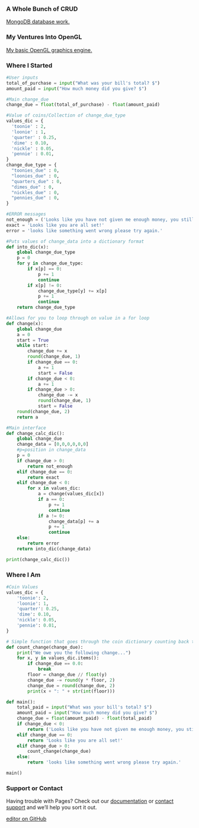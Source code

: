 ### A Whole Bunch of CRUD
[MongoDB database work.](https://github.com/RealMrRabbit/realmrrabbit.github.io/blob/main/final_project_server.py)

### My Ventures Into OpenGL
[My basic OpenGL graphics engine.](www.google.com)

### Where I Started

```python
#User inputs
total_of_purchase = input("What was your bill's total? $")
amount_paid = input("How much money did you give? $")

#Main change_due
change_due = float(total_of_purchase) - float(amount_paid)

#Value of coins/Collection of change_due_type
values_dic = {
  'toonie' : 2,
  'loonie' : 1,
  'quarter' : 0.25,
  'dime' : 0.10,
  'nickle' : 0.05,
  'pennie' : 0.01,
}
change_due_type = {
  "toonies_due" : 0,
  "loonies_due" : 0,
  "quarters_due" : 0,
  "dimes_due" : 0,
  "nickles_due" : 0,
  "pennies_due" : 0,
}

#ERROR messages
not_enough = ('Looks like you have not given me enough money, you still owe $%s.') % (change_due)
exact = 'Looks like you are all set!'
error = 'looks like something went wrong please try again.'

#Puts values of change_data into a dictionary format
def into_dic(x):
    global change_due_type
    p = 0
    for y in change_due_type:
        if x[p] == 0:
            p += 1
            continue
        if x[p] != 0:
            change_due_type[y] += x[p]
            p += 1
            continue
    return change_due_type

#Allows for you to loop through on value in a for loop
def change(x):
    global change_due
    a = 0
    start = True
    while start:
        change_due += x
        round(change_due, 1)
        if change_due == 0:
            a += 1
            start = False
        if change_due < 0:
            a += 1
        if change_due > 0:
            change_due -= x
            round(change_due, 1)
            start = False
    round(change_due, 2)
    return a

#Main interface
def change_calc_dic():
    global change_due
    change_data = [0,0,0,0,0,0]
    #p=position in change_data
    p = 0
    if change_due > 0:
        return not_enough
    elif change_due == 0:
        return exact
    elif change_due < 0:
        for x in values_dic:
            a = change(values_dic[x])
            if a == 0:
                p += 1
                continue
            if a != 0:
                change_data[p] += a
                p += 1
                continue
    else:
        return error
    return into_dic(change_data)

print(change_calc_dic())
```

### Where I Am

```python
#Coin Values
values_dic = {
    'toonie': 2,
    'loonie': 1,
    'quarter': 0.25,
    'dime': 0.10,
    'nickle': 0.05,
    'pennie': 0.01,
}

# Simple function that goes through the coin dictionary counting back the change.
def count_change(change_due):
    print("We owe you the following change...")
    for x, y in values_dic.items():
        if change_due == 0.0:
            break
        floor = change_due // float(y)
        change_due -= round(y * floor, 2)
        change_due = round(change_due, 2)
        print(x + ": " + str(int(floor)))

def main():
    total_paid = input("What was your bill's total? $")
    amount_paid = input("How much money did you give? $")
    change_due = float(amount_paid) - float(total_paid)
    if change_due < 0:
        return ('Looks like you have not given me enough money, you still owe $%s.') % (change_due)
    elif change_due == 0:
        return 'Looks like you are all set!'
    elif change_due > 0:
        count_change(change_due)
    else:
        return 'looks like something went wrong please try again.'

main()
```

### Support or Contact

Having trouble with Pages? Check out our [documentation](https://docs.github.com/categories/github-pages-basics/) or [contact support](https://github.com/contact) and we’ll help you sort it out.

[editor on GitHub](https://github.com/realmrrabbit/realmrrabbit.github.io/edit/main/index.md)
